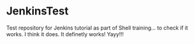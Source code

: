 # JenkinsTest
Test repository for Jenkins tutorial as part of Shell training... to check if it works. I think it does. It definetly works! Yayy!!!

